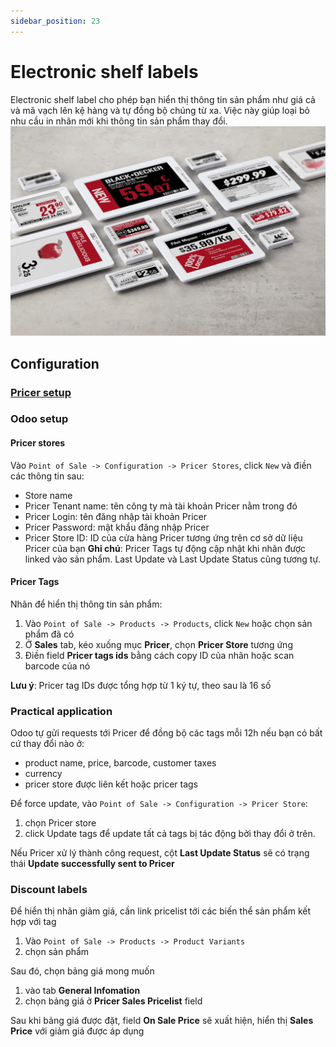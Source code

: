 ```yaml
---
sidebar_position: 23
---
```


# Electronic shelf labels

Electronic shelf label cho phép bạn hiển thị thông tin sản phẩm như giá cả và mã vạch lên kệ hàng và tự đồng bộ chúng từ xa.
Việc này giúp loại bỏ nhu cầu in nhãn mới khi thông tin sản phẩm thay đổi.
![pos electronic shelf labels](../img/pos_electronic_shelf_labels.png)

## Configuration

### [Pricer setup](https://www.odoo.com/documentation/19.0/applications/sales/point_of_sale/pricing/electronic_labels.html#pricer-setup)

### Odoo setup

#### Pricer stores

Vào `Point of Sale -> Configuration -> Pricer Stores`, click `New` và điền các thông tin sau:

- Store name
- Pricer Tenant name: tên công ty mà tài khoản Pricer nằm trong đó
- Pricer Login: tên đăng nhập tài khoản Pricer
- Pricer Password: mật khẩu đăng nhập Pricer
- Pricer Store ID: ID của cửa hàng Pricer tương ứng trên cơ sở dữ liệu Pricer của bạn
  **Ghi chú**: Pricer Tags tự động cập nhật khi nhãn được linked vào sản phẩm. Last Update và Last Update Status cũng tương tự.

#### Pricer Tags

Nhãn để hiển thị thông tin sản phẩm:

1. Vào `Point of Sale -> Products -> Products`, click `New` hoặc chọn sản phẩm đã có
2. Ở **Sales** tab, kéo xuống mục **Pricer**, chọn **Pricer Store** tương ứng
3. Điền field **Pricer tags ids** bằng cách copy ID của nhãn hoặc scan barcode của nó

**Lưu ý**: Pricer tag IDs được tổng hợp từ 1 ký tự, theo sau là 16 số

### Practical application

Odoo tự gửi requests tới Pricer để đồng bộ các tags mỗi 12h nếu bạn có bất cứ thay đổi nào ở:

- product name, price, barcode, customer taxes
- currency
- pricer store được liên kết hoặc pricer tags

Để force update, vào `Point of Sale -> Configuration -> Pricer Store`:

1. chọn Pricer store
2. click Update tags để update tất cả tags bị tác động bởi thay đổi ở trên.

Nếu Pricer xử lý thành công request, cột **Last Update Status** sẽ có trạng thái **Update successfully sent to Pricer**

### Discount labels

Để hiển thị nhãn giảm giá, cần link pricelist tới các biến thể sản phẩm kết hợp với tag

1. Vào `Point of Sale -> Products -> Product Variants`
2. chọn sản phẩm

Sau đó, chọn bảng giá mong muốn

1. vào tab **General Infomation**
2. chọn bảng giá ở **Pricer Sales Pricelist** field

Sau khi bảng giá được đặt, field **On Sale Price** sẽ xuất hiện, hiển thị **Sales Price** với giảm giá được áp dụng

